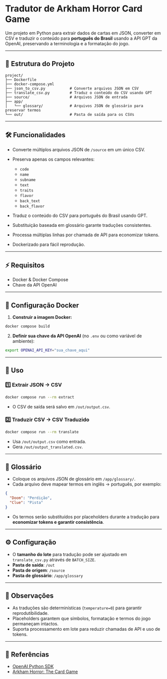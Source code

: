 # Tradutor de Arkham Horror Card Game

Um projeto em Python para extrair dados de cartas em JSON, converter em CSV e traduzir o conteúdo para **português do Brasil** usando a API GPT da OpenAI, preservando a terminologia e a formatação do jogo.

---

## 📂 Estrutura do Projeto

```
project/
├── Dockerfile
├── docker-compose.yml
├── json_to_csv.py           # Converte arquivos JSON em CSV
├── translate_csv.py         # Traduz o conteúdo do CSV usando GPT
├── source/                  # Arquivos JSON de entrada
├── app/
│   └── glossary/            # Arquivos JSON de glossário para preservar termos
└── out/                     # Pasta de saída para os CSVs
```

---

## 🛠 Funcionalidades

* Converte múltiplos arquivos JSON de `/source` em um único CSV.
* Preserva apenas os campos relevantes:

  * `code`
  * `name`
  * `subname`
  * `text`
  * `traits`
  * `flavor`
  * `back_text`
  * `back_flavor`
* Traduz o conteúdo do CSV para português do Brasil usando GPT.
* Substituição baseada em glossário garante traduções consistentes.
* Processa múltiplas linhas por chamada de API para economizar tokens.
* Dockerizado para fácil reprodução.

---

## ⚡ Requisitos

* Docker & Docker Compose
* Chave da API OpenAI

---

## 🐳 Configuração Docker

1. **Construir a imagem Docker:**

```bash
docker compose build
```

2. **Definir sua chave da API OpenAI** (no `.env` ou como variável de ambiente):

```bash
export OPENAI_API_KEY="sua_chave_aqui"
```

---

## 🚀 Uso

### 1️⃣ Extrair JSON → CSV

```bash
docker compose run --rm extract
```

* O CSV de saída será salvo em `/out/output.csv`.

### 2️⃣ Traduzir CSV → CSV Traduzido

```bash
docker compose run --rm translate
```

* Usa `/out/output.csv` como entrada.
* Gera `/out/output_translated.csv`.

---

## 📝 Glossário

* Coloque os arquivos JSON de glossário em `/app/glossary/`.
* Cada arquivo deve mapear termos em inglês → português, por exemplo:

```json
{
  "Doom": "Perdição",
  "Clue": "Pista"
}
```

* Os termos serão substituídos por placeholders durante a tradução para **economizar tokens e garantir consistência**.

---

## ⚙ Configuração

* O **tamanho do lote** para tradução pode ser ajustado em `translate_csv.py` através de `BATCH_SIZE`.
* **Pasta de saída**: `/out`
* **Pasta de origem**: `/source`
* **Pasta de glossário**: `/app/glossary`

---

## 🧠 Observações

* As traduções são determinísticas (`temperature=0`) para garantir reprodutibilidade.
* Placeholders garantem que símbolos, formatação e termos do jogo permaneçam intactos.
* Suporta processamento em lote para reduzir chamadas de API e uso de tokens.

---

## 🔗 Referências

* [OpenAI Python SDK](https://github.com/openai/openai-python)
* [Arkham Horror: The Card Game](https://www.fantasyflightgames.com/en/products/arkham-horror-card-game/)
